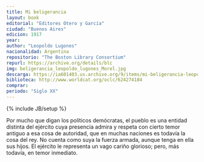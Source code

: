 ```yaml
---
title: Mi beligerancia
layout: book
editorial: "Editores Otero y García"
ciudad: "Buenos Aires"
edicion: 1917
year:
author: "Leopoldo Lugones"
nacionalidad: Argentina
repositorio: "The Boston Library Consortium"
repurl: https://archive.org/details/blc
img: beligerancia_leopoldo_lugones_Morel.jpg
descarga: https://ia601403.us.archive.org/9/items/mi-beligerancia-leopoldo-lugones/Mi%20beligerancia%20-%20Leopoldo%20Lugones.pdf
biblioteca: http://www.worldcat.org/oclc/624274184
comprar: 
periodo: "Siglo XX"
---
```

{% include JB/setup %}

Por mucho que digan los políticos demócratas, el pueblo es una entidad distinta del ejército cuya presencia admira y respeta con cierto temor antiguo a esa cosa de autoridad, que en muchas naciones es todavía la cosa del rey. No cuenta como suya la fuerza armada, aunque tenga en ella sus hijos. El ejército le representa un vago cariño glorioso; pero, más todavía, en temor inmediato.
